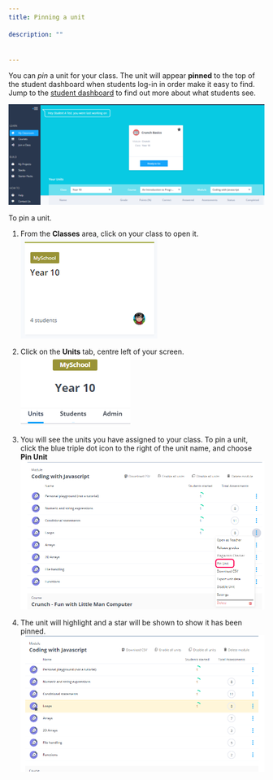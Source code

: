 ```yaml
---
title: Pinning a unit

description: ""


---
```


You can *pin* a unit for your class. The unit will appear **pinned** to the top of the student dashboard when students log-in in order make it easy to find. Jump to the [student dashboard](/dashboard/student/myclassroom) to find out more about what students see.

![Pinned unit](/img/manage_classes/pinning_a_unit/pinnedunit.png)

To pin a unit.

1. From the **Classes** area, click on your class to open it.
![Class](/img/manage_classes/year_10_class.png)

1. Click on the **Units** tab, centre left of your screen.
![Units](/img/manage_classes/units_tab.png)

1. You will see the units you have assigned to your class. To pin a unit, click the blue triple dot icon to the right of the unit name, and choose **Pin Unit**
![Pinning unit](/img/manage_classes/pinning_a_unit/pin_unit.png)

1. The unit will highlight and a star will be shown to show it has been pinned.
![Pinned unit](/img/manage_classes/pinning_a_unit/pinned_pink.png)

